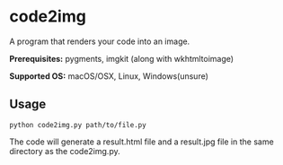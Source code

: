 # code2img

A program that renders your code into an image.

**Prerequisites:** pygments, imgkit (along with wkhtmltoimage)

**Supported OS:** macOS/OSX, Linux, Windows(unsure)

## Usage
```shell
python code2img.py path/to/file.py
```
The code will generate a result.html file and a result.jpg file in the same directory as the code2img.py.
